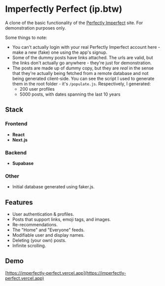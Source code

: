 # Imperfectly Perfect (ip.btw)

A clone of the basic functionality of the [Perfectly Imperfect](https://www.pi.fyi) site. For demonstration purposes only.

Some things to note:
- You can't actually login with your real Perfectly Imperfect account here - make a new (fake) one using the app's signup.
- Some of the dummy posts have links attached. The urls are valid, but the links don't actually go anywhere - they're just for demonstration.
- The posts are made up of dummy copy, but they are *real* in the sense that they're actually being fetched from a remote database and not being generated client-side. You can see the script I used to generate them in the root folder - it's `/populate.js`. Respectively, I generated:
  - 200 user profiles
  - 5000 posts, with dates spanning the last 10 years

## Stack

### Frontend
- **React**
- **Next.js**
### Backend
- **Supabase**
### Other
- Initial database generated using faker.js.

## Features
- User authentication & profiles.
- Posts that support links, emoji tags, and images.
- Re-recommendations.
- The "Home" and "Everyone" feeds.
- Modifiable user and display names.
- Deleting (your own) posts.
- Infinite scrolling. 


## Demo
[https://imperfectly-perfect.vercel.app](https://imperfectly-perfect.vercel.app)

